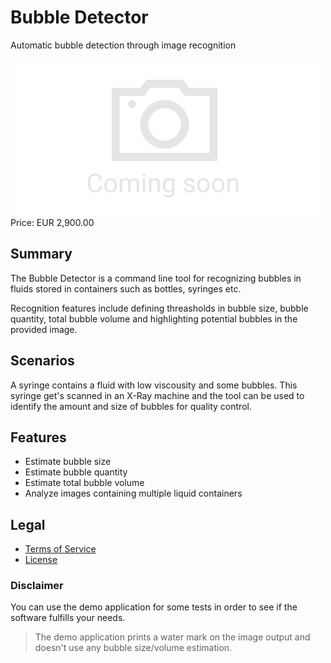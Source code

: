 # Bubble Detector

Automatic bubble detection through image recognition

<div class="splash">
    <img alt="Splash" src="/tpl/img/placeholder_splash.png">
    <div class="price">Price: EUR 2,900.00</div>
    <div class="purchase">
        <!--<a class="button" href="#">Demo</a>
        <a class="button" href="#">Buy</a>-->
    </div>
</div>

## Summary

The Bubble Detector is a command line tool for recognizing bubbles in fluids stored in containers such as bottles, syringes etc.

Recognition features include defining threasholds in bubble size, bubble quantity, total bubble volume and highlighting potential bubbles in the provided image.

## Scenarios

A syringe contains a fluid with low viscousity and some bubbles. This syringe get's scanned in an X-Ray machine and the tool can be used to identify the amount and size of bubbles for quality control.

## Features

* Estimate bubble size
* Estimate bubble quantity
* Estimate total bubble volume
* Analyze images containing multiple liquid containers

## Legal

* [Terms of Service](/en/terms)
* [License](https://github.com/Karaka-Management/BubbleDetectorApp/blob/master/LICENSE.txt)

### Disclaimer

You can use the demo application for some tests in order to see if the software fulfills your needs.

> The demo application prints a water mark on the image output and doesn't use any bubble size/volume estimation.
